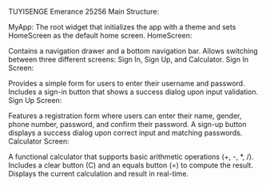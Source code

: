 TUYISENGE Emerance 25256
Main Structure:

MyApp: The root widget that initializes the app with a theme and sets HomeScreen as the default home screen.
HomeScreen:

Contains a navigation drawer and a bottom navigation bar.
Allows switching between three different screens: Sign In, Sign Up, and Calculator.
Sign In Screen:

Provides a simple form for users to enter their username and password.
Includes a sign-in button that shows a success dialog upon input validation.
Sign Up Screen:

Features a registration form where users can enter their name, gender, phone number, password, and confirm their password.
A sign-up button displays a success dialog upon correct input and matching passwords.
Calculator Screen:

A functional calculator that supports basic arithmetic operations (+, -, *, /).
Includes a clear button (C) and an equals button (=) to compute the result.
Displays the current calculation and result in real-time.
